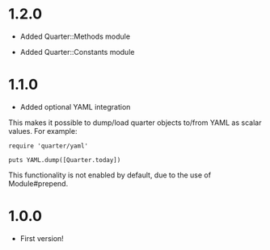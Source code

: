 # 1.2.0

* Added Quarter::Methods module

* Added Quarter::Constants module

# 1.1.0

* Added optional YAML integration

This makes it possible to dump/load quarter objects to/from YAML as scalar values. For example:

    require 'quarter/yaml'

    puts YAML.dump([Quarter.today])

This functionality is not enabled by default, due to the use of Module#prepend.

# 1.0.0

* First version!
